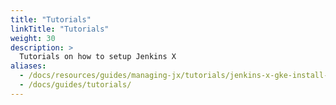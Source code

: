 ```yaml
---
title: "Tutorials"
linkTitle: "Tutorials"
weight: 30
description: >
  Tutorials on how to setup Jenkins X
aliases:
  - /docs/resources/guides/managing-jx/tutorials/jenkins-x-gke-install-with-bot
  - /docs/guides/tutorials/
---
```

